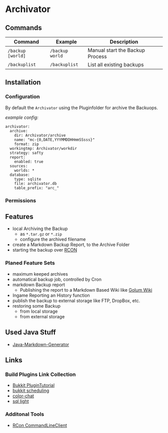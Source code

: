 # Archivator

## Commands

| Command               | Example                 |                     Description |
|-----------------------|-------------------------|---------------------------------|
| ```/backup [world]``` | ```/backup world```     | Manual start the Backup Process |
| ```/backuplist```     | ```/backuplist```       | List all existing backups       |


## Installation

### Configuration

By default the ```Archivator``` using the Pluginfolder for archive the Backuops.

*example config:*
```
archivator:
  archive:
    dir: Archivator/archive
    name: "mc-{0,DATE,YYYMMDDHHmmSSsss}"
    format: zip
  workingtmp: Archivator/workdir
  strategy: safty
  report:
    enabled: true
  sources:
    worlds: *
  database:
    type: sqlite
    file: archivator.db
    table_prefix: "arc_"

```

### Permissions


## Features

- local Archiving the Backup
  - as ```*.tar.gz``` or ```*.zip```
  - configure the archived filename
- create a Markdown Backup Report, to the Archive Folder  
- starting the backup over [RCON](https://wiki.vg/RCON)


### Planed Feature Sets

- maximum keeped archives
- automatical backup job, controlled by Cron
- markdown Backup report
  - Publishing the report to a Markdown Based Wiki like [Golum Wiki](https://github.com/gollum/gollum)
- Ingame Reporting an History function
- publish the backup to external storage like FTP, DropBox, etc.
- restoring some Backup
  - from local storage
  - from external storage


## Used Java Stuff

- [Java-Markdown-Generator](https://github.com/Steppschuh/Java-Markdown-Generator)

## Links

### Build Plugins Link Collection
- [Bukkit PluginTutorial](https://bukkit.gamepedia.com/Plugin_Tutorial)
- [bukkit scheduling](https://bukkit.gamepedia.com/Scheduler_Programming)
- [color-chat](https://dev.bukkit.org/projects/color-chat)
- [sql light](https://www.spigotmc.org/threads/how-to-sqlite.56847/)


### Additonal Tools
- [RCon CommandLineClient](https://github.com/Kealper/Batchcraft)

